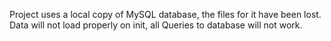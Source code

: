 Project uses a local copy of MySQL database, the files for it have been lost. Data will not load properly on init, all Queries to database will not work.
